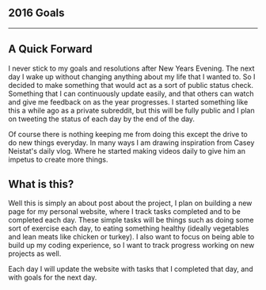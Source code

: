## 2016 Goals

------

A Quick Forward
----------------

I never stick to my goals and resolutions after New Years Evening. The next day I wake up without changing anything about my life that I wanted to. So I decided to make something that would act as a sort of public status check. Something that I can continuously update easily, and that others can watch and give me feedback on as the year progresses. I started something like this a while ago as a private subreddit, but this will be fully public and I plan on tweeting the status of each day by the end of the day. 

Of course there is nothing keeping me from doing this except the drive to do new things everyday. In many ways I am drawing inspiration from Casey Neistat's daily  vlog. Where he started making videos daily to give him an impetus to create more things. 

What is this?
-------------

Well this is simply an about post about the project, I plan on building a new page for my personal website, where I track tasks completed and to be completed each day. These simple tasks will be things such as doing some sort of exercise each day, to eating something healthy (ideally vegetables and lean meats like chicken or turkey). I also want to focus on being able to build up my coding experience, so I want to track progress working on new projects as well.

Each day I will update the website with tasks that I completed that day, and with goals for the next day.


